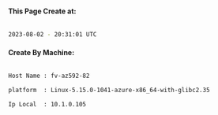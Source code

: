 
   
#### This Page Create at:

```bash

2023-08-02 - 20:31:01 UTC

```

#### Create By Machine:

```bash

Host Name : fv-az592-82

platform  : Linux-5.15.0-1041-azure-x86_64-with-glibc2.35

Ip Local  : 10.1.0.105

```

